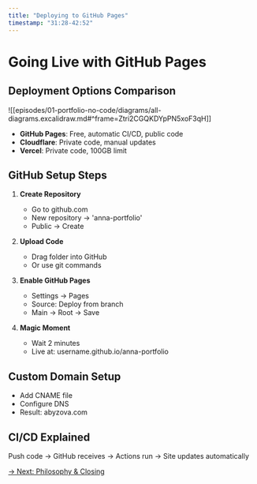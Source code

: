 ```yaml
---
title: "Deploying to GitHub Pages"
timestamp: "31:28-42:52"
---
```


# Going Live with GitHub Pages

## Deployment Options Comparison

![[episodes/01-portfolio-no-code/diagrams/all-diagrams.excalidraw.md#^frame=Ztri2CGQKDYpPN5xoF3qH]]

- **GitHub Pages**: Free, automatic CI/CD, public code
- **Cloudflare**: Private code, manual updates
- **Vercel**: Private code, 100GB limit

## GitHub Setup Steps

1. **Create Repository**
    - Go to github.com
    - New repository → 'anna-portfolio'
    - Public → Create

2. **Upload Code**
    - Drag folder into GitHub
    - Or use git commands

3. **Enable GitHub Pages**
    - Settings → Pages
    - Source: Deploy from branch
    - Main → Root → Save

4. **Magic Moment**
    - Wait 2 minutes
    - Live at: username.github.io/anna-portfolio

## Custom Domain Setup
- Add CNAME file
- Configure DNS
- Result: abyzova.com

## CI/CD Explained
Push code → GitHub receives → Actions run → Site updates automatically

[→ Next: Philosophy & Closing](08-closing.md)